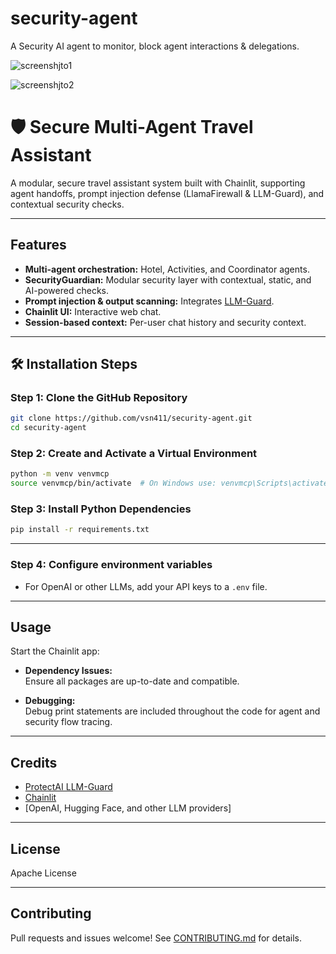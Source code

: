 # security-agent
A Security AI agent to monitor, block agent interactions &amp; delegations. 

![screenshjto1](https://github.com/user-attachments/assets/078cff64-7efc-4be8-b3a9-e527a01fdd08)



![screenshjto2](https://github.com/user-attachments/assets/0fb9fb6f-9e64-4006-949f-6bfaa2f77163)


# 🛡️ Secure Multi-Agent Travel Assistant

A modular, secure travel assistant system built with Chainlit, supporting agent handoffs, prompt injection defense (LlamaFirewall & LLM-Guard), and contextual security checks.

---

## Features

- **Multi-agent orchestration:** Hotel, Activities, and Coordinator agents.
- **SecurityGuardian:** Modular security layer with contextual, static, and AI-powered checks.
- **Prompt injection & output scanning:** Integrates [LLM-Guard](https://github.com/protectai/llm-guard).
- **Chainlit UI:** Interactive web chat.
- **Session-based context:** Per-user chat history and security context.

---


## 🛠️ Installation Steps

### Step 1: Clone the GitHub Repository

```bash
git clone https://github.com/vsn411/security-agent.git
cd security-agent
```

### Step 2: Create and Activate a Virtual Environment

```bash
python -m venv venvmcp
source venvmcp/bin/activate  # On Windows use: venvmcp\Scripts\activate
```

### Step 3: Install Python Dependencies

```bash
pip install -r requirements.txt
```

---

### Step 4: Configure environment variables
- For OpenAI or other LLMs, add your API keys to a `.env` file.

---

## Usage

Start the Chainlit app:

- **Dependency Issues:**  
  Ensure all packages are up-to-date and compatible.

- **Debugging:**  
  Debug print statements are included throughout the code for agent and security flow tracing.

---

## Credits

- [ProtectAI LLM-Guard](https://github.com/protectai/llm-guard)
- [Chainlit](https://www.chainlit.io/)
- [OpenAI, Hugging Face, and other LLM providers]

---

## License

Apache License 

---

## Contributing
Pull requests and issues welcome! See [CONTRIBUTING.md](CONTRIBUTING.md) for details.


